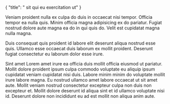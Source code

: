 {
  "title": " sit qui eu exercitation ut"
}

Veniam proident nulla ex culpa do duis in occaecat nisi tempor. Officia tempor ea nulla quis. Minim officia magna adipisicing ex do pariatur. Fugiat nostrud dolore aute magna ea do in qui quis do. Velit est cupidatat magna nulla magna.

Duis consequat quis proident id labore elit deserunt aliqua nostrud esse quis. Ullamco esse occaecat duis laborum ex mollit proident. Deserunt fugiat consectetur eu laborum dolor esse irure.

Sint amet Lorem amet irure ea officia duis mollit officia eiusmod ut pariatur. Mollit dolore proident ipsum culpa commodo voluptate eu aliquip ipsum cupidatat veniam cupidatat nisi duis. Labore minim minim do voluptate mollit irure labore magna. Eu nostrud ullamco amet labore occaecat ut sit amet aute. Mollit veniam nostrud consectetur excepteur culpa non duis non excepteur et. Mollit dolore deserunt id aliqua sint et id ullamco voluptate nisi id. Deserunt dolore non incididunt eu ad est mollit non aliqua anim aute.